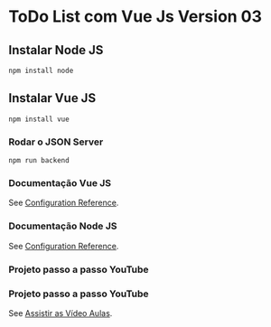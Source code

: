 # ToDo List com Vue Js Version 03

## Instalar Node JS
```
npm install node
```

## Instalar Vue JS
```
npm install vue
```

### Rodar o JSON Server
```
npm run backend
```


### Documentação Vue JS
See [Configuration Reference](https://cli.vuejs.org/config/).

### Documentação Node JS
See [Configuration Reference](https://nodejs.org/en/).

### Projeto passo a passo YouTube
### Projeto passo a passo YouTube
See [Assistir as Vídeo Aulas](https://www.youtube.com/watch?v=o6otjlm4UQI&list=PLFYSYBoGvrktNH_1gNC4wCufcRI4SpyTe).
